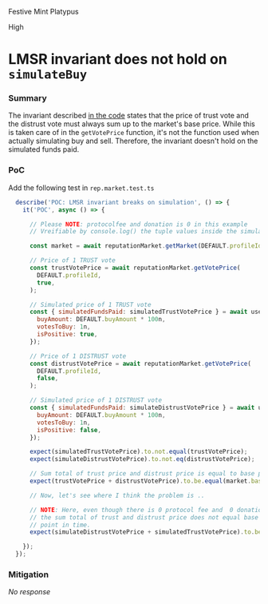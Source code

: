 Festive Mint Platypus

High

# LMSR invariant does not hold on `simulateBuy`

### Summary

The invariant described [in the code](https://github.com/sherlock-audit/2024-12-ethos-update/blob/main/ethos/packages/contracts/contracts/ReputationMarket.sol#L22C12-L22C141) states that the price of trust vote and the distrust vote must always sum up to the market's base price. While this is taken care of in the `getVotePrice` function, it's not the function used when actually simulating buy and sell. Therefore, the invariant doesn't hold on the simulated funds paid. 

### PoC

Add the following test in `rep.market.test.ts` 

```javascript
  describe('POC: LMSR invariant breaks on simulation', () => {
    it('POC', async () => {

      // Please NOTE: protocolfee and donation is 0 in this example
      // Vreifiable by console.log() the tuple values inside the simulateBuy method

      const market = await reputationMarket.getMarket(DEFAULT.profileId);

      // Price of 1 TRUST vote
      const trustVotePrice = await reputationMarket.getVotePrice(
        DEFAULT.profileId,
        true,
      );

      // Simulated price of 1 TRUST vote
      const { simulatedFundsPaid: simulatedTrustVotePrice } = await userA.simulateBuy({
        buyAmount: DEFAULT.buyAmount * 100n,
        votesToBuy: 1n,
        isPositive: true,
      });

      // Price of 1 DISTRUST vote
      const distrustVotePrice = await reputationMarket.getVotePrice(
        DEFAULT.profileId,
        false,
      );

      // Simulated price of 1 DISTRUST vote
      const { simulatedFundsPaid: simulateDistrustVotePrice } = await userA.simulateBuy({
        buyAmount: DEFAULT.buyAmount * 100n,
        votesToBuy: 1n,
        isPositive: false,
      });

      expect(simulatedTrustVotePrice).to.not.equal(trustVotePrice);
      expect(simulateDistrustVotePrice).to.not.eq(distrustVotePrice);

      // Sum total of trust price and distrust price is equal to base price as per the `getVotePrice` which is expected
      expect(trustVotePrice + distrustVotePrice).to.be.equal(market.basePrice);

      // Now, let's see where I think the problem is ..

      // NOTE: Here, even though there is 0 protocol fee and  0 donation fee,
      // the sum total of trust and distrust price does not equal base price when it comes to funds being paid at a given
      // point in time.
      expect(simulateDistrustVotePrice + simulatedTrustVotePrice).to.be.greaterThan(market.basePrice);

    });
  });

```

### Mitigation

_No response_